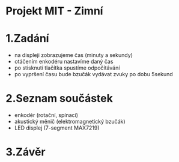 Projekt MIT - Zimní
==============================================

1.Zadání
======================================
- na displeji zobrazujeme čas (minuty a sekundy)
- otáčením enkodéru nastavíme daný čas
- po stisknutí tlačítka spustíme odpočítávání
- po vypršení času bude bzučák vydávat zvuky po dobu 5sekund

2.Seznam součástek
=======================================
- enkodér (rotační, spínací)
- akustický měnič (elektromagnetický bzučák)
- LED displej (7-segment MAX7219)

3.Závěr
======================================

